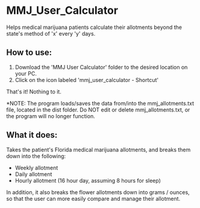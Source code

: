 # MMJ_User_Calculator
Helps medical marijuana patients calculate their allotments beyond the state's method of  'x' every 'y' days.

How to use:
----------
1. Download the 'MMJ User Calculator' folder to the desired location on your PC.
2. Click on the icon labeled 'mmj_user_calculator - Shortcut'

That's it! Nothing to it.

*NOTE:
The program loads/saves the data from/into the mmj_allotments.txt file, located in the dist folder. Do NOT edit or delete mmj_allotments.txt, or the program will no longer function.

What it does:
------------
Takes the patient's Florida medical marijuana allotments, and breaks them down into the following:
- Weekly allotment
- Daily allotment
- Hourly allotment (16 hour day, assuming 8 hours for sleep)

In addition, it also breaks the flower allotments down into grams / ounces, so that the user can more easily compare and manage their allotment.
